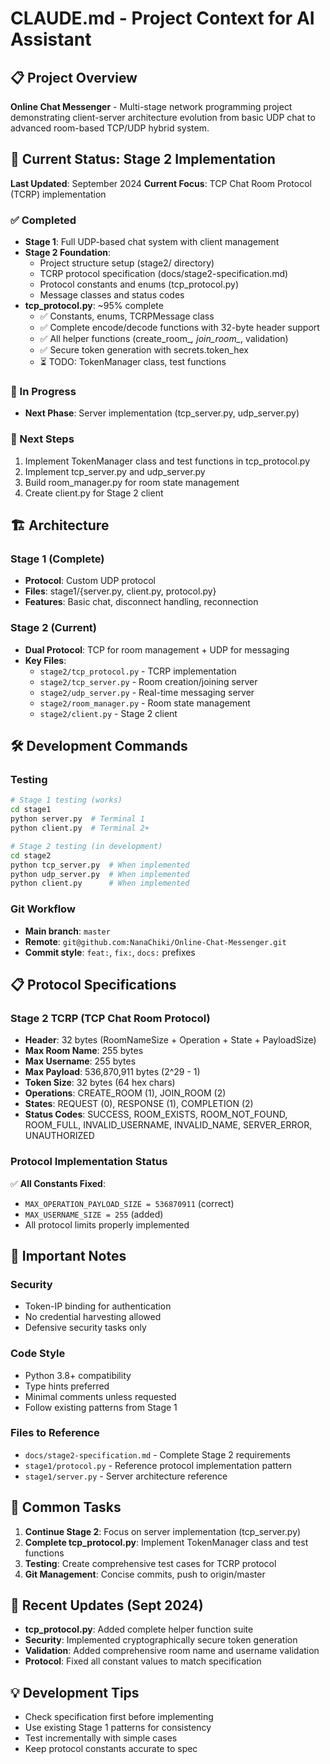 # CLAUDE.md - Project Context for AI Assistant

## 📋 Project Overview
**Online Chat Messenger** - Multi-stage network programming project demonstrating client-server architecture evolution from basic UDP chat to advanced room-based TCP/UDP hybrid system.

## 🎯 Current Status: Stage 2 Implementation
**Last Updated**: September 2024
**Current Focus**: TCP Chat Room Protocol (TCRP) implementation

### ✅ Completed
- **Stage 1**: Full UDP-based chat system with client management
- **Stage 2 Foundation**: 
  - Project structure setup (stage2/ directory)
  - TCRP protocol specification (docs/stage2-specification.md)
  - Protocol constants and enums (tcp_protocol.py)
  - Message classes and status codes
- **tcp_protocol.py**: ~95% complete
  - ✅ Constants, enums, TCRPMessage class
  - ✅ Complete encode/decode functions with 32-byte header support
  - ✅ All helper functions (create_room_*, join_room_*, validation)
  - ✅ Secure token generation with secrets.token_hex
  - ⏳ TODO: TokenManager class, test functions

### 🚧 In Progress
- **Next Phase**: Server implementation (tcp_server.py, udp_server.py)

### 📅 Next Steps
1. Implement TokenManager class and test functions in tcp_protocol.py
2. Implement tcp_server.py and udp_server.py
3. Build room_manager.py for room state management
4. Create client.py for Stage 2 client

## 🏗️ Architecture

### Stage 1 (Complete)
- **Protocol**: Custom UDP protocol
- **Files**: stage1/{server.py, client.py, protocol.py}
- **Features**: Basic chat, disconnect handling, reconnection

### Stage 2 (Current)
- **Dual Protocol**: TCP for room management + UDP for messaging
- **Key Files**:
  - `stage2/tcp_protocol.py` - TCRP implementation
  - `stage2/tcp_server.py` - Room creation/joining server
  - `stage2/udp_server.py` - Real-time messaging server
  - `stage2/room_manager.py` - Room state management
  - `stage2/client.py` - Stage 2 client

## 🛠️ Development Commands

### Testing
```bash
# Stage 1 testing (works)
cd stage1
python server.py  # Terminal 1
python client.py  # Terminal 2+

# Stage 2 testing (in development)
cd stage2
python tcp_server.py  # When implemented
python udp_server.py  # When implemented
python client.py      # When implemented
```

### Git Workflow
- **Main branch**: `master`
- **Remote**: `git@github.com:NanaChiki/Online-Chat-Messenger.git`
- **Commit style**: `feat:`, `fix:`, `docs:` prefixes

## 📋 Protocol Specifications

### Stage 2 TCRP (TCP Chat Room Protocol)
- **Header**: 32 bytes (RoomNameSize + Operation + State + PayloadSize)
- **Max Room Name**: 255 bytes
- **Max Username**: 255 bytes
- **Max Payload**: 536,870,911 bytes (2^29 - 1)
- **Token Size**: 32 bytes (64 hex chars)
- **Operations**: CREATE_ROOM (1), JOIN_ROOM (2)
- **States**: REQUEST (0), RESPONSE (1), COMPLETION (2)
- **Status Codes**: SUCCESS, ROOM_EXISTS, ROOM_NOT_FOUND, ROOM_FULL, INVALID_USERNAME, INVALID_NAME, SERVER_ERROR, UNAUTHORIZED

### Protocol Implementation Status
✅ **All Constants Fixed**:
- `MAX_OPERATION_PAYLOAD_SIZE = 536870911` (correct)
- `MAX_USERNAME_SIZE = 255` (added)
- All protocol limits properly implemented

## 🚨 Important Notes

### Security
- Token-IP binding for authentication
- No credential harvesting allowed
- Defensive security tasks only

### Code Style
- Python 3.8+ compatibility
- Type hints preferred
- Minimal comments unless requested
- Follow existing patterns from Stage 1

### Files to Reference
- `docs/stage2-specification.md` - Complete Stage 2 requirements
- `stage1/protocol.py` - Reference protocol implementation pattern
- `stage1/server.py` - Server architecture reference

## 🎯 Common Tasks
1. **Continue Stage 2**: Focus on server implementation (tcp_server.py)
2. **Complete tcp_protocol.py**: Implement TokenManager class and test functions
3. **Testing**: Create comprehensive test cases for TCRP protocol
4. **Git Management**: Concise commits, push to origin/master

## 📝 Recent Updates (Sept 2024)
- **tcp_protocol.py**: Added complete helper function suite
- **Security**: Implemented cryptographically secure token generation
- **Validation**: Added comprehensive room name and username validation
- **Protocol**: Fixed all constant values to match specification

## 💡 Development Tips
- Check specification first before implementing
- Use existing Stage 1 patterns for consistency
- Test incrementally with simple cases
- Keep protocol constants accurate to spec